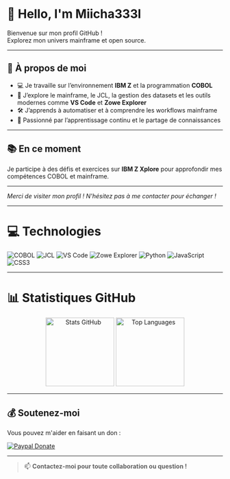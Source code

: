 # 👋 Hello, I'm Miicha333l

Bienvenue sur mon profil GitHub !  
Explorez mon univers mainframe et open source.

---

## 🚀 À propos de moi

- 💻 Je travaille sur l’environnement **IBM Z** et la programmation **COBOL**
- 🌱 J’explore le mainframe, le JCL, la gestion des datasets et les outils modernes comme **VS Code** et **Zowe Explorer**
- 🛠️ J’apprends à automatiser et à comprendre les workflows mainframe
- 🧠 Passionné par l’apprentissage continu et le partage de connaissances

---

## 📚 En ce moment

Je participe à des défis et exercices sur **IBM Z Xplore** pour approfondir mes compétences COBOL et mainframe.

---

*Merci de visiter mon profil ! N'hésitez pas à me contacter pour échanger !*

---

# 💻 Technologies

![COBOL](https://img.shields.io/badge/COBOL-blue?style=for-the-badge)
![JCL](https://img.shields.io/badge/JCL-grey?style=for-the-badge)
![VS Code](https://img.shields.io/badge/VS_Code-007ACC?style=for-the-badge&logo=visual-studio-code&logoColor=white)
![Zowe Explorer](https://img.shields.io/badge/Zowe-1E90FF?style=for-the-badge)
![Python](https://img.shields.io/badge/python-3776AB.svg?style=for-the-badge&logo=python&logoColor=white)
![JavaScript](https://img.shields.io/badge/javascript-%23323330.svg?style=for-the-badge&logo=javascript&logoColor=F7DF1E)
![CSS3](https://img.shields.io/badge/css3-%231572B6.svg?style=for-the-badge&logo=css3&logoColor=white)

---

# 📊 Statistiques GitHub

<p align="center">
  <img src="https://github-readme-stats.vercel.app/api?username=miicha333l&show_icons=true&theme=tokyonight&hide_border=true" height="160" alt="Stats GitHub"/>
  <img src="https://github-readme-stats.vercel.app/api/top-langs/?username=miicha333l&layout=compact&theme=tokyonight&hide_border=true" height="160" alt="Top Languages"/>
</p>

---

## 💰 Soutenez-moi

Vous pouvez m'aider en faisant un don :

<p>
  <a href="https://www.paypal.com/donate/?hosted_button_id=H9MTDET84ZUL8">
    <img src="https://img.shields.io/badge/PayPal-00457C?style=for-the-badge&logo=paypal&logoColor=white" alt="Paypal Donate"/>
  </a>
</p>

---

> 📫 **Contactez-moi pour toute collaboration ou question !**
